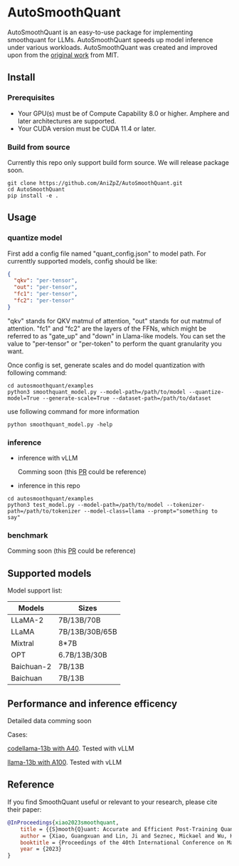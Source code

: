 # AutoSmoothQuant

AutoSmoothQuant is an easy-to-use package for implementing smoothquant for LLMs. AutoSmoothQuant speeds up model inference under various workloads. AutoSmoothQuant was created and improved upon from the [original work](https://github.com/mit-han-lab/smoothquant) from MIT.

## Install
### Prerequisites
- Your GPU(s) must be of Compute Capability 8.0 or higher. Amphere and later architectures are supported.
- Your CUDA version must be CUDA 11.4 or later.
### Build from source
Currently this repo only support build form source. We will release package soon.

```
git clone https://github.com/AniZpZ/AutoSmoothQuant.git
cd AutoSmoothQuant
pip install -e .
```

## Usage
### quantize model
First add a config file named "quant_config.json" to model path.
For currenttly supported models, config should be like:

```json
{
  "qkv": "per-tensor",
  "out": "per-tensor",
  "fc1": "per-tensor",
  "fc2": "per-tensor"
}
```

"qkv" stands for QKV matmul of attention, "out" stands for out matmul of attention.
"fc1" and "fc2" are the layers of the FFNs, which might be referred to as "gate_up" and "down" in Llama-like models.
You can set the value to "per-tensor" or "per-token" to perform the quant granularity you want.

Once config is set, generate scales and do model quantization with following command:
```
cd autosmoothquant/examples
python3 smoothquant_model.py --model-path=/path/to/model --quantize-model=True --generate-scale=True --dataset-path=/path/to/dataset
```

use following command for more information 
```
python smoothquant_model.py -help 
```
### inference
- inference with vLLM 
  
  Comming soon (this [PR](https://github.com/vllm-project/vllm/pull/1508) could be reference)

- inference in this repo
```
cd autosmoothquant/examples
python3 test_model.py --model-path=/path/to/model --tokenizer-path=/path/to/tokenizer --model-class=llama --prompt="something to say"
```

### benchmark
  Comming soon  (this [PR](https://github.com/vllm-project/vllm/pull/1508) could be reference)

## Supported models
Model support list:

| Models   | Sizes                       |
| ---------| ----------------------------|
| LLaMA-2  | 7B/13B/70B                  |
| LLaMA    | 7B/13B/30B/65B              |
| Mixtral  | 8*7B                        |
| OPT      | 6.7B/13B/30B                |
| Baichuan-2 | 7B/13B                    |
| Baichuan | 7B/13B                      |

## Performance and inference efficency
Detailed data comming soon

Cases:

[codellama-13b with A40](https://github.com/vllm-project/vllm/pull/1508#issuecomment-1824133140). Tested with vLLM

[llama-13b with A100](https://github.com/vllm-project/vllm/pull/1508#issuecomment-1853826414). Tested with vLLM






## Reference
If you find SmoothQuant useful or relevant to your research, please cite their paper:

```bibtex
@InProceedings{xiao2023smoothquant,
    title = {{S}mooth{Q}uant: Accurate and Efficient Post-Training Quantization for Large Language Models},
    author = {Xiao, Guangxuan and Lin, Ji and Seznec, Mickael and Wu, Hao and Demouth, Julien and Han, Song},
    booktitle = {Proceedings of the 40th International Conference on Machine Learning},
    year = {2023}
}
```
